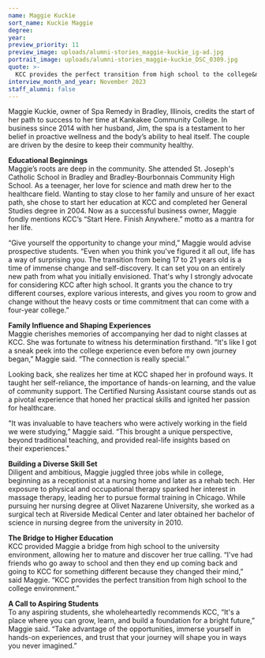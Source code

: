 ```yaml
---
name: Maggie Kuckie
sort_name: Kuckie Maggie
degree:
year:
preview_priority: 11
preview_image: uploads/alumni-stories_maggie-kuckie_ig-ad.jpg
portrait_image: uploads/alumni-stories_maggie-kuckie_DSC_0309.jpg
quote: >-
  KCC provides the perfect transition from high school to the college&nbsp;environment.
interview_month_and_year: November 2023
staff_alumni: false
---
```


Maggie Kuckie, owner of Spa Remedy in Bradley, Illinois, credits the start of her path to success to her time at Kankakee Community College. In business since 2014 with her husband, Jim, the spa is a testament to her belief in proactive wellness and the body’s ability to heal itself. The couple are driven by the desire to keep their community&nbsp;healthy.

**Educational Beginnings**<br>
Maggie’s roots are deep in the community. She attended St. Joseph's Catholic School in Bradley and Bradley-Bourbonnais Community High School. As a teenager, her love for science and math drew her to the healthcare field. Wanting to stay close to her family and unsure of her exact path, she chose to start her education at KCC and completed her General Studies degree in 2004. Now as a successful business owner, Maggie fondly mentions KCC’s “Start Here. Finish Anywhere.” motto as a mantra for her&nbsp;life. 
 
“Give yourself the opportunity to change your mind,” Maggie would advise prospective students. “Even when you think you've figured it all out, life has a way of surprising you. The transition from being 17 to 21 years old is a time of immense change and self-discovery. It can set you on an entirely new path from what you initially envisioned. That's why I strongly advocate for considering KCC after high school. It grants you the chance to try different courses, explore various interests, and gives you room to grow and change without the heavy costs or time commitment that can come with a four-year&nbsp;college.”
 
**Family Influence and Shaping Experiences**<br>
Maggie cherishes memories of accompanying her dad to night classes at KCC. She was fortunate to witness his determination firsthand. “It's like I got a sneak peek into the college experience even before my own journey began,” Maggie said. “The connection is really&nbsp;special.” 
 
Looking back, she realizes her time at KCC shaped her in profound ways. It taught her self-reliance, the importance of hands-on learning, and the value of community support. The Certified Nursing Assistant course stands out as a pivotal experience that honed her practical skills and ignited her passion for&nbsp;healthcare.
 
"It was invaluable to have teachers who were actively working in the field we were studying,” Maggie said. “This brought a unique perspective, beyond traditional teaching, and provided real-life insights based on their&nbsp;experiences."
 
**Building a Diverse Skill Set**<br>
Diligent and ambitious, Maggie juggled three jobs while in college, beginning as a receptionist at a nursing home and later as a rehab tech. Her exposure to physical and occupational therapy sparked her interest in massage therapy, leading her to pursue formal training in Chicago. While pursuing her nursing degree at Olivet Nazarene University, she worked as a surgical tech at Riverside Medical Center and later obtained her bachelor of science in nursing degree from the university in&nbsp;2010.
 
**The Bridge to Higher Education**<br>
KCC provided Maggie a bridge from high school to the university environment, allowing her to mature and discover her true calling. “I've had friends who go away to school and then they end up coming back and going to KCC for something different because they changed their mind,” said Maggie. “KCC provides the perfect transition from high school to the college&nbsp;environment.”
 
**A Call to Aspiring Students**<br>
To any aspiring students, she wholeheartedly recommends KCC, “It's a place where you can grow, learn, and build a foundation for a bright future,” Maggie said. “Take advantage of the opportunities, immerse yourself in hands-on experiences, and trust that your journey will shape you in ways you never&nbsp;imagined.”
